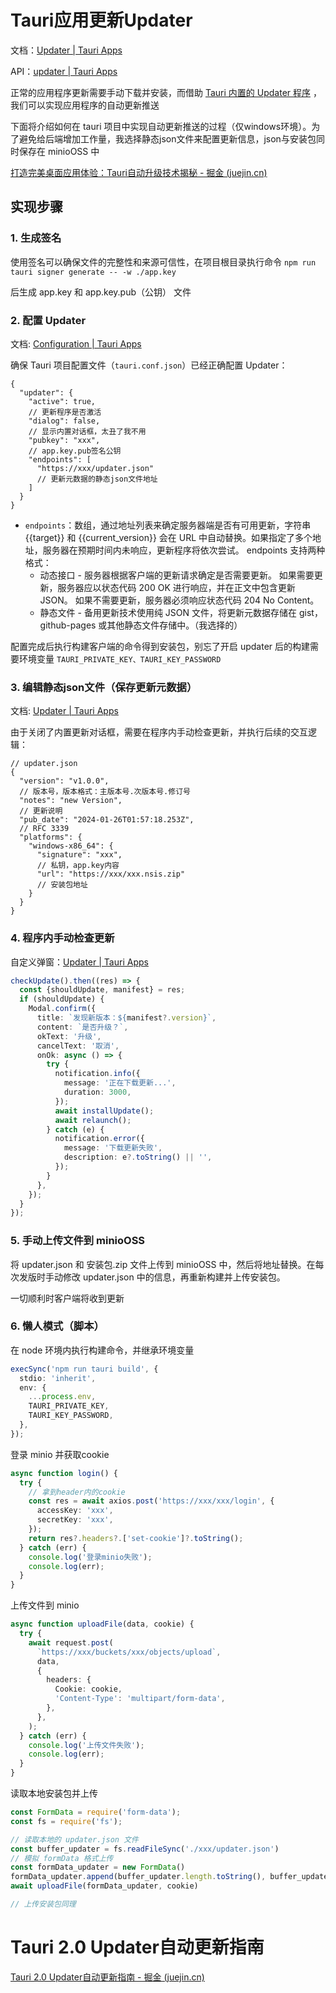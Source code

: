 # Tauri应用更新Updater

文档：[Updater | Tauri Apps](https://tauri.app/zh-cn/v1/guides/distribution/updater/)

API：[updater | Tauri Apps](https://tauri.app/zh-cn/v1/api/js/updater)

正常的应用程序更新需要手动下载并安装，而借助 [Tauri 内置的 Updater 程序](https://tauri.app/zh-cn/v1/guides/distribution/updater/) ，我们可以实现应用程序的自动更新推送

下面将介绍如何在 tauri 项目中实现自动更新推送的过程（仅windows环境）。为了避免给后端增加工作量，我选择静态json文件来配置更新信息，json与安装包同时保存在 minioOSS 中

[打造完美桌面应用体验：Tauri自动升级技术揭秘 - 掘金 (juejin.cn)](https://juejin.cn/post/7326738921471016969)

## 实现步骤

### 1. 生成签名

使用签名可以确保文件的完整性和来源可信性，在项目根目录执行命令 `npm run tauri signer generate -- -w ./app.key `

后生成 app.key 和 app.key.pub（公钥） 文件

### 2. 配置 Updater

文档: [Configuration | Tauri Apps](https://tauri.app/zh-cn/v1/api/config/#updaterconfig)

确保 Tauri 项目配置文件（`tauri.conf.json`）已经正确配置 Updater：

```json5
{
  "updater": {
    "active": true,
    // 更新程序是否激活
    "dialog": false,
    // 显示内置对话框，太丑了我不用
    "pubkey": "xxx",
    // app.key.pub签名公钥
    "endpoints": [
      "https://xxx/updater.json"
      // 更新元数据的静态json文件地址
    ]
  }
}
```

- `endpoints`：数组，通过地址列表来确定服务器端是否有可用更新，字符串 {{target}} 和 {{current_version}} 会在 URL 中自动替换。如果指定了多个地址，服务器在预期时间内未响应，更新程序将依次尝试。 endpoints 支持两种格式：
  - 动态接口 - 服务器根据客户端的更新请求确定是否需要更新。 如果需要更新，服务器应以状态代码 200 OK 进行响应，并在正文中包含更新 JSON。 如果不需要更新，服务器必须响应状态代码 204 No Content。
  - 静态文件 - 备用更新技术使用纯 JSON 文件，将更新元数据存储在 gist，github-pages 或其他静态文件存储中。（我选择的）

配置完成后执行构建客户端的命令得到安装包，别忘了开启 updater 后的构建需要环境变量 `TAURI_PRIVATE_KEY、TAURI_KEY_PASSWORD`

### 3. 编辑静态json文件（保存更新元数据）

文档: [Updater | Tauri Apps](https://tauri.app/zh-cn/v1/guides/distribution/updater/#static-json-file)

由于关闭了内置更新对话框，需要在程序内手动检查更新，并执行后续的交互逻辑：

```json5
// updater.json
{
  "version": "v1.0.0",
  // 版本号，版本格式：主版本号.次版本号.修订号
  "notes": "new Version",
  // 更新说明
  "pub_date": "2024-01-26T01:57:18.253Z",
  // RFC 3339
  "platforms": {
    "windows-x86_64": {
      "signature": "xxx",
      // 私钥，app.key内容
      "url": "https://xxx/xxx.nsis.zip"
      // 安装包地址
    }
  }
}
```

### 4. 程序内手动检查更新

自定义弹窗：[Updater | Tauri Apps](https://tauri.app/zh-cn/v1/guides/distribution/updater/#custom-dialog)

```typescript
checkUpdate().then((res) => {
  const {shouldUpdate, manifest} = res;
  if (shouldUpdate) {
    Modal.confirm({
      title: `发现新版本：${manifest?.version}`,
      content: `是否升级？`,
      okText: '升级',
      cancelText: '取消',
      onOk: async () => {
        try {
          notification.info({
            message: '正在下载更新...',
            duration: 3000,
          });
          await installUpdate();
          await relaunch();
        } catch (e) {
          notification.error({
            message: '下载更新失败',
            description: e?.toString() || '',
          });
        }
      },
    });
  }
});
```

### 5. 手动上传文件到 minioOSS

将 updater.json 和 安装包.zip 文件上传到 minioOSS 中，然后将地址替换。在每次发版时手动修改 updater.json 中的信息，再重新构建并上传安装包。

一切顺利时客户端将收到更新

### 6. 懒人模式（脚本）

在 node 环境内执行构建命令，并继承环境变量

```typescript
execSync('npm run tauri build', {
  stdio: 'inherit',
  env: {
    ...process.env,
    TAURI_PRIVATE_KEY,
    TAURI_KEY_PASSWORD,
  },
});
```

登录 minio 并获取cookie

```typescript
async function login() {
  try {
    // 拿到header内的cookie
    const res = await axios.post('https://xxx/xxx/login', {
      accessKey: 'xxx',
      secretKey: 'xxx',
    });
    return res?.headers?.['set-cookie']?.toString();
  } catch (err) {
    console.log('登录minio失败');
    console.log(err);
  }
}
```

上传文件到 minio

```typescript
async function uploadFile(data, cookie) {
  try {
    await request.post(
      `https://xxx/buckets/xxx/objects/upload`,
      data,
      {
        headers: {
          Cookie: cookie,
          'Content-Type': 'multipart/form-data',
        },
      },
    );
  } catch (err) {
    console.log('上传文件失败');
    console.log(err);
  }
}
```

读取本地安装包并上传

```typescript
const FormData = require('form-data');
const fs = require('fs');

// 读取本地的 updater.json 文件
const buffer_updater = fs.readFileSync('./xxx/updater.json')
// 模拟 formData 格式上传
const formData_updater = new FormData()
formData_updater.append(buffer_updater.length.toString(), buffer_updater)
await uploadFile(formData_updater, cookie)

// 上传安装包同理
```

# Tauri 2.0 Updater自动更新指南

[Tauri 2.0 Updater自动更新指南 - 掘金 (juejin.cn)](https://juejin.cn/post/7358446362575568906)